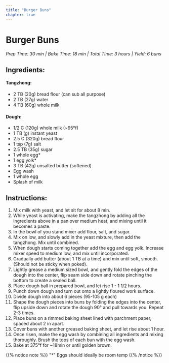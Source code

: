 ```yaml
---
title: "Burger Buns"
chapter: true
---
```


# Burger Buns 
*Prep Time: 30 min | Bake Time: 18 min | Total Time: 3 hours | Yield: 6 buns*

## Ingredients:

#### Tangzhong:

- 2 TB (20g) bread flour (can sub all purpose)
- 2 TB (27g) water
- 4 TB (60g) whole milk

#### Dough:

- 1/2 C (120g) whole milk (~95°f)
- 1 TB (g) instant yeast
- 2.5 C (320g) bread flour
- 1 tsp (7g) salt
- 2.5 TB (35g) sugar
- 1 whole egg*
- 1 egg yolk*
- 3 TB (42g) unsalted butter (softened)
- Egg wash
- 1 whole egg
- Splash of milk


## Instructions:

1. Mix milk with yeast, and let sit for about 8 min.
2. While yeast is activating, make the tangzhong by adding all the ingredients above in a pan over
medium heat, and mixing until it becomes a paste.
3. In the bowl of you stand mixer add flour, salt, and sugar.
4. Mix on low, and slowly add in the yeast mixture, then add the tangzhong. Mix until combined.
5. When dough starts coming together add the egg and egg yolk. Increase mixer speed to medium
low, and mix until incorporated.
6. Gradually add butter (about 1 TB at a time) and mix until soft, smooth. (Should not be sticky when
poked).
7. Lightly grease a medium sized bowl, and gently fold the edges of the dough into the center, flip
seam side down and rotate pinching the bottom to create a sealed ball.
8. Place dough ball in prepared bowl, and let rise 1 - 1 1/2 hours.
9. Punch down dough and turn out onto a lightly floured work surface.
10. Divide dough into about 6 pieces (95-105 g each)
11. Shape the dough pieces into buns by folding the edges into the center, flip upside down and
rotate the dough 90° and pull towards you. Repeat 2-3 times.
12. Place buns on a rimmed baking sheet lined with parchment paper, spaced about 2 in apart.
13. Cover buns with another greased baking sheet, and let rise about 1 hour.
14. Once risen, make the egg wash by combining all ingredients and mixing thoroughly. Brush the
tops of each bun with the egg wash.
15. Bake at 375°f for ~18min or until golden brown.

{{% notice note %}} 
"*" Eggs should ideally be room temp 
{{% /notice %}}
